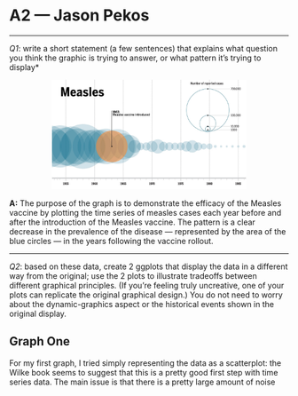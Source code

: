 # A2 —  Jason Pekos

---

*Q1*: write a short statement (a few sentences) that explains what question you think the graphic is trying to answer, or what pattern it’s trying to display*




<p align="center">
  <img src="https://raw.githubusercontent.com/JasonPekos/Stat744/main/HW2/you_graph_original.jpg" width="350" title="initial graph from https://www.science.org/news/2017/04/here-s-visual-proof-why-vaccines-do-more-good-harm">

</p>



**A:**  The purpose of the graph is to demonstrate the efficacy of the Measles vaccine by plotting the time series of measles cases each year before and after the introduction of the Measles vaccine. The pattern is a clear decrease in the prevalence of the disease — represented by the area of the blue circles — in the years following the vaccine rollout. 


---

*Q2*: based on these data, create 2 ggplots that display the data in a different way from the original; use the 2 plots to illustrate tradeoffs between different graphical principles. (If you’re feeling truly uncreative, one of your plots can replicate the original graphical design.) You do not need to worry about the dynamic-graphics aspect or the historical events shown in the original display.




## Graph One

For my first graph, I tried simply representing the data as a scatterplot: the Wilke book seems to suggest that this is a pretty good first step with time series data. The main issue is that there is a pretty large amount of noise



